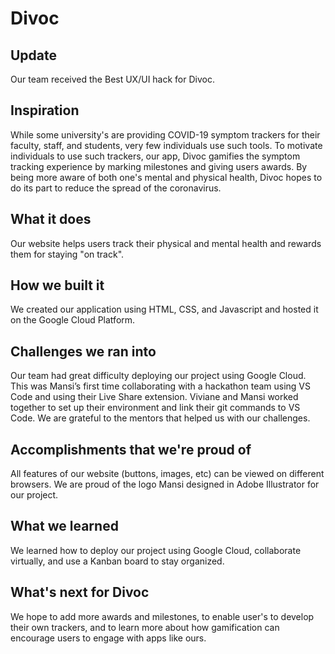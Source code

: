 

# Divoc

## Update
Our team received the Best UX/UI hack for Divoc.

## Inspiration
While some university's are providing COVID-19 symptom trackers for their faculty, staff, and students, very few individuals use such tools. To motivate individuals to use such trackers, our app, Divoc gamifies the symptom tracking experience by marking milestones and giving users awards. By being more aware of both one's mental and physical health, Divoc hopes to do its part to reduce the spread of the coronavirus. 

## What it does
Our website helps users track their physical and mental health and rewards them for staying "on track". 

## How we built it
We created our application using HTML, CSS, and Javascript and hosted it on the Google Cloud Platform.

## Challenges we ran into
Our team had great difficulty deploying our project using Google Cloud. This was Mansi’s first time collaborating with a hackathon team using VS Code and using their Live Share extension. Viviane and Mansi worked together to set up their environment and link their git commands to VS Code. We are grateful to the mentors that helped us with our challenges.

## Accomplishments that we're proud of
All features of our website (buttons, images, etc) can be viewed on different browsers.
We are proud of the logo Mansi designed in Adobe Illustrator for our project. 

## What we learned
We learned how to deploy our project using Google Cloud, collaborate virtually, and use a Kanban board to stay organized. 

## What's next for Divoc
We hope to add more awards and milestones, to enable user's to develop their own trackers, and to learn more about how gamification can encourage users to engage with apps like ours.
